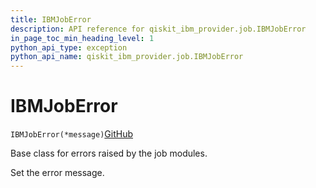 ```yaml
---
title: IBMJobError
description: API reference for qiskit_ibm_provider.job.IBMJobError
in_page_toc_min_heading_level: 1
python_api_type: exception
python_api_name: qiskit_ibm_provider.job.IBMJobError
---
```


# IBMJobError

<span id="qiskit_ibm_provider.job.IBMJobError" />

`IBMJobError(*message)`[GitHub](https://github.com/qiskit/qiskit-ibm-provider/tree/stable/0.10/qiskit_ibm_provider/job/exceptions.py "view source code")

Base class for errors raised by the job modules.

Set the error message.

